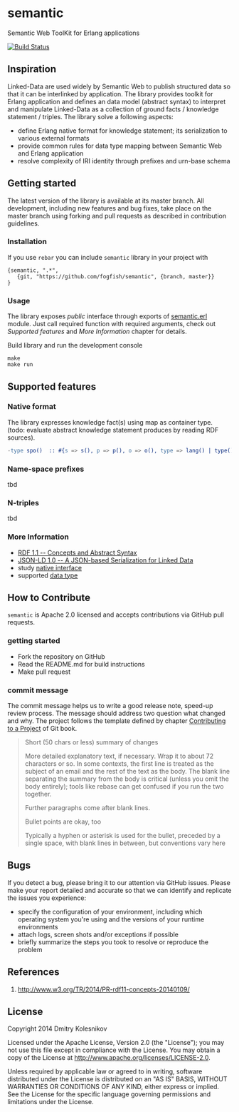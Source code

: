 # semantic

Semantic Web ToolKit for Erlang applications

[![Build Status](https://secure.travis-ci.org/fogfish/semantic.svg?branch=master)](http://travis-ci.org/fogfish/semantic)

## Inspiration

Linked-Data are used widely by Semantic Web to publish structured data so that it can be interlinked by application. The library provides toolkit for Erlang application and defines an data model (abstract syntax) to interpret and manipulate Linked-Data as a collection of ground facts / knowledge statement / triples. The library solve a following aspects:
* define Erlang native format for knowledge statement; its serialization to various external formats
* provide common rules for data type mapping between Semantic Web and Erlang application
* resolve complexity of IRI identity through prefixes and urn-base schema



## Getting started

The latest version of the library is available at its master branch. All development, including new features and bug fixes, take place on the master branch using forking and pull requests as described in contribution guidelines.

### Installation

If you use `rebar` you can include `semantic` library in your project with
```
{semantic, ".*",
   {git, "https://github.com/fogfish/semantic", {branch, master}}
}
```

### Usage

The library exposes _public_ interface through exports of [semantic.erl](src/semantic.erl) module. Just call required function with required arguments, check out _Supported features_ and _More Information_ chapter for details. 

Build library and run the development console
```
make
make run
```
 
## Supported features

### Native format

The library expresses knowledge fact(s) using map as container type. (todo: evaluate abstract knowledge statement produces by reading RDF sources).

```erlang
-type spo()  :: #{s => s(), p => p(), o => o(), type => lang() | type()}.
```

### Name-space prefixes

tbd

### N-triples

tbd

### More Information

* [RDF 1.1 -- Concepts and Abstract Syntax](http://www.w3.org/TR/2014/PR-rdf11-concepts-20140109/)
* [JSON-LD 1.0 -- A JSON-based Serialization for Linked Data](http://www.w3.org/TR/json-ld/)
* study [native interface](src/semantic.erl)
* supported [data type](doc/datatype.md)


## How to Contribute

`semantic` is Apache 2.0 licensed and accepts contributions via GitHub pull requests.

### getting started

* Fork the repository on GitHub
* Read the README.md for build instructions
* Make pull request

### commit message

The commit message helps us to write a good release note, speed-up review process. The message should address two question what changed and why. The project follows the template defined by chapter [Contributing to a Project](http://git-scm.com/book/ch5-2.html) of Git book.

>
> Short (50 chars or less) summary of changes
>
> More detailed explanatory text, if necessary. Wrap it to about 72 characters or so. In some contexts, the first line is treated as the subject of an email and the rest of the text as the body. The blank line separating the summary from the body is critical (unless you omit the body entirely); tools like rebase can get confused if you run the two together.
> 
> Further paragraphs come after blank lines.
> 
> Bullet points are okay, too
> 
> Typically a hyphen or asterisk is used for the bullet, preceded by a single space, with blank lines in between, but conventions vary here
>

## Bugs

If you detect a bug, please bring it to our attention via GitHub issues. Please make your report detailed and accurate so that we can identify and replicate the issues you experience:
- specify the configuration of your environment, including which operating system you're using and the versions of your runtime environments
- attach logs, screen shots and/or exceptions if possible
- briefly summarize the steps you took to resolve or reproduce the problem

## References

1. http://www.w3.org/TR/2014/PR-rdf11-concepts-20140109/


## License

Copyright 2014 Dmitry Kolesnikov

Licensed under the Apache License, Version 2.0 (the "License"); you may not use this file except in compliance with the License. You may obtain a copy of the License at http://www.apache.org/licenses/LICENSE-2.0.

Unless required by applicable law or agreed to in writing, software distributed under the License is distributed on an "AS IS" BASIS, WITHOUT WARRANTIES OR CONDITIONS OF ANY KIND, either express or implied. See the License for the specific language governing permissions and limitations under the License.



